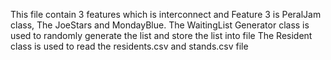 This file contain 3 features which is interconnect and Feature 3 is PeralJam class, The JoeStars and MondayBlue.</span>
The WaitingList Generator class is used to randomly generate the list and store the list into file </span>
The Resident class is used to read the residents.csv and stands.csv file
